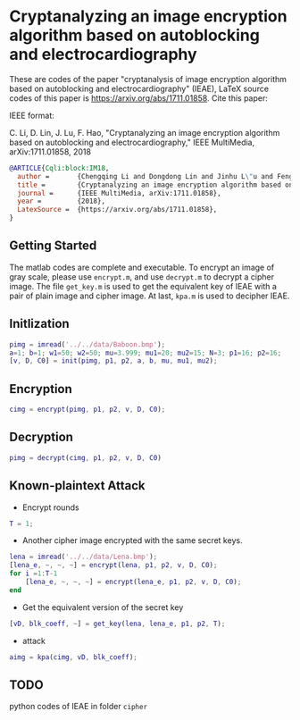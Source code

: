 # Cryptanalyzing an image encryption algorithm based on autoblocking and electrocardiography

These are codes of the paper "cryptanalysis of image encryption algorithm based on autoblocking and electrocardiography" (IEAE), LaTeX source codes of this paper is https://arxiv.org/abs/1711.01858. Cite this paper:

IEEE format: 

C. Li, D. Lin, J. Lu, F. Hao, "Cryptanalyzing an image encryption algorithm based on autoblocking and electrocardiography,"
IEEE MultiMedia, arXiv:1711.01858, 2018

```bib
@ARTICLE{Cqli:block:IM18,
  author =       {Chengqing Li and Dongdong Lin and Jinhu L\"u and Feng Hao},
  title =        {Cryptanalyzing an image encryption algorithm based on autoblocking and electrocardiography},
  journal =      {IEEE MultiMedia, arXiv:1711.01858},
  year =         {2018},
  LatexSource =  {https://arxiv.org/abs/1711.01858},
}
```

## Getting Started

The matlab codes are complete and executable. To encrypt an image of gray scale, please use `encrypt.m`, and use `decrypt.m` to decrypt a cipher image. The file `get_key.m` is used to get the equivalent key of IEAE with a pair of plain image and cipher image. At last, `kpa.m` is used to decipher IEAE.

## Initlization
```matlab
pimg = imread('../../data/Baboon.bmp');
a=1; b=1; w1=50; w2=50; mu=3.999; mu1=20; mu2=15; N=3; p1=16; p2=16;
[v, D, C0] = init(pimg, p1, p2, a, b, mu, mu1, mu2);
```

## Encryption
```matlab
cimg = encrypt(pimg, p1, p2, v, D, C0);
```

## Decryption
```matlab
pimg = decrypt(cimg, p1, p2, v, D, C0)
```

## Known-plaintext Attack
- Encrypt rounds

```matlab
T = 1;
```

- Another cipher image encrypted with the same secret keys.

```matlab
lena = imread('../../data/Lena.bmp');
[lena_e, ~, ~, ~] = encrypt(lena, p1, p2, v, D, C0);
for i =1:T-1
    [lena_e, ~, ~, ~] = encrypt(lena_e, p1, p2, v, D, C0);
end
```

- Get the equivalent version of the secret key

```matlab
[vD, blk_coeff, ~] = get_key(lena, lena_e, p1, p2, T);
```

- attack

```matlab
aimg = kpa(cimg, vD, blk_coeff);
```

## TODO

python codes of IEAE in folder `cipher`